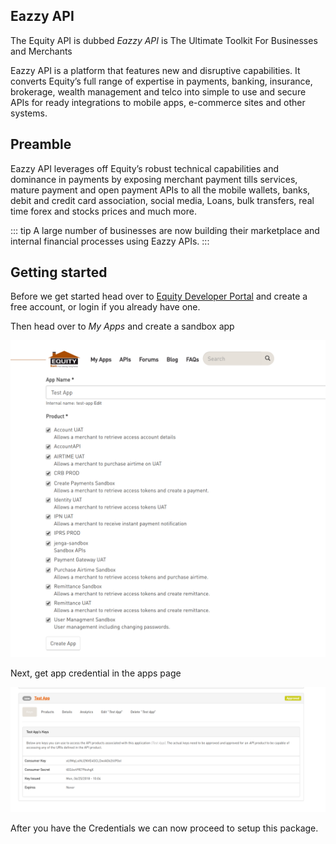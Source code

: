 ## Eazzy API

The Equity API is dubbed *Eazzy API* is The Ultimate Toolkit For Businesses and Merchants

Eazzy API is a platform that features new and disruptive capabilities. 
It converts Equity’s full range of expertise in payments, banking, insurance, brokerage, wealth management and telco into simple to use and secure APIs for ready integrations to mobile apps, e-commerce sites and other systems.



## Preamble

Eazzy API leverages off Equity’s robust technical capabilities and dominance in payments by exposing merchant payment tills services, mature payment and open payment APIs to all the mobile wallets, banks, debit and credit card association, social media, Loans, bulk transfers, real time forex and stocks prices and much more.
 
::: tip
A large number of businesses are now building their marketplace and internal financial processes using Eazzy APIs.
:::

## Getting started

Before we get started head over to [Equity Developer Portal](https://developers.equitybankgroup.com/user/register) and create a free account, or login if you already have one.

Then head  over to *My Apps* and create a sandbox app

![Create an app sandbox](./create_app.png)

Next, get app credential in the apps page

![Credentials](./cred.png)

After you have the Credentials we can now proceed to setup this package.
